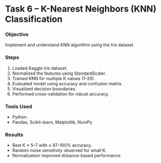 # Task 6 – K-Nearest Neighbors (KNN) Classification

### Objective
Implement and understand KNN algorithm using the Iris dataset.

### Steps
1. Loaded Kaggle Iris dataset.
2. Normalized the features using StandardScaler.
3. Trained KNN for multiple K values (1–20).
4. Evaluated model using accuracy and confusion matrix.
5. Visualized decision boundaries.
6. Performed cross-validation for robust accuracy.

### Tools Used
- Python
- Pandas, Scikit-learn, Matplotlib, NumPy

### Results
- Best K ≈ 5–7 with ≈ 97–100% accuracy.
- Random noise sensitivity observed for small K.
- Normalization improved distance-based performance.
